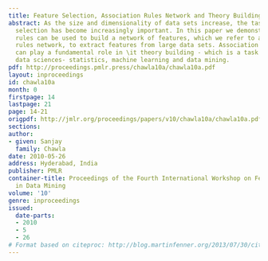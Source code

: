 ```yaml
---
title: Feature Selection, Association Rules Network and Theory Building
abstract: As the size and dimensionality of data sets increase, the task of feature
  selection has become increasingly important. In this paper we demonstrate how association
  rules can be used to build a network of features, which we refer to as an association
  rules network, to extract features from large data sets. Association rules network
  can play a fundamental role in \it theory building - which is a task common to all
  data sciences- statistics, machine learning and data mining.
pdf: http://proceedings.pmlr.press/chawla10a/chawla10a.pdf
layout: inproceedings
id: chawla10a
month: 0
firstpage: 14
lastpage: 21
page: 14-21
origpdf: http://jmlr.org/proceedings/papers/v10/chawla10a/chawla10a.pdf
sections: 
author:
- given: Sanjay
  family: Chawla
date: 2010-05-26
address: Hyderabad, India
publisher: PMLR
container-title: Proceedings of the Fourth International Workshop on Feature Selection
  in Data Mining
volume: '10'
genre: inproceedings
issued:
  date-parts:
  - 2010
  - 5
  - 26
# Format based on citeproc: http://blog.martinfenner.org/2013/07/30/citeproc-yaml-for-bibliographies/
---
```

